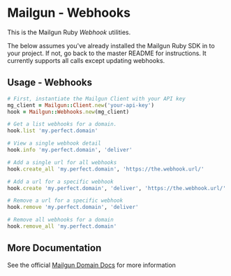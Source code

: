 Mailgun - Webhooks
====================

This is the Mailgun Ruby *Webhook* utilities.

The below assumes you've already installed the Mailgun Ruby SDK in to your
project. If not, go back to the master README for instructions. It currently supports
all calls except updating webhooks.

Usage - Webhooks
-----------------------

```ruby
# First, instantiate the Mailgun Client with your API key
mg_client = Mailgun::Client.new('your-api-key')
hook = Mailgun::Webhooks.new(mg_client)

# Get a list webhooks for a domain.
hook.list 'my.perfect.domain'

# View a single webhook detail
hook.info 'my.perfect.domain', 'deliver'

# Add a single url for all webhooks
hook.create_all 'my.perfect.domain', 'https://the.webhook.url/'

# Add a url for a specific webhook
hook.create 'my.perfect.domain', 'deliver', 'https://the.webhook.url/'

# Remove a url for a specific webhook
hook.remove 'my.perfect.domain', 'deliver'

# Remove all webhooks for a domain
hook.remove_all 'my.perfect.domain'
```

More Documentation
------------------
See the official [Mailgun Domain Docs](https://documentation.mailgun.com/en/latest/api-webhooks.html)
for more information
